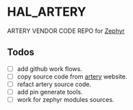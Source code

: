 # HAL_ARTERY

ARTERY VENDOR CODE REPO for [Zephyr](https://www.zephyrproject.org/)

## Todos

- [ ] add github work flows.
- [ ] copy source code from [artery](https://www.arterytek.com) website.
- [ ] refact artery source code.
- [ ] add pin generate tools.
- [ ] work for zephyr modules sources.
